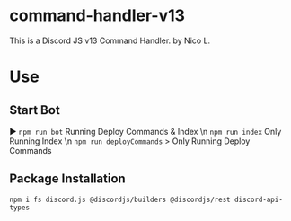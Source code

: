 # command-handler-v13
This is a Discord JS v13 Command Handler.
by Nico L.



# Use 


## Start Bot 
▶ ```npm run bot``` Running Deploy Commands & Index
\n
```npm run index``` Only Running Index
\n
```npm run deployCommands``` > Only Running Deploy Commands

## Package Installation
```npm i fs discord.js @discordjs/builders @discordjs/rest discord-api-types```
